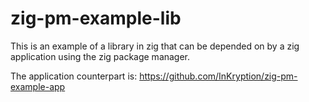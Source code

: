 # zig-pm-example-lib

This is an example of a library in zig that can be depended on by a zig application using the zig package manager.

The application counterpart is: https://github.com/InKryption/zig-pm-example-app
